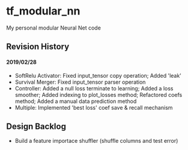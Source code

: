 # tf_modular_nn
My personal modular Neural Net code

## Revision History

#### 2019/02/28
* SoftRelu Activator: Fixed input_tensor copy operation; Added 'leak'
* Survival Merger: Fixed input_tensor parser operation
* Controller: Added a null loss terminate to learning; Added a loss smoother; Added indexing to plot_losses method; Refactored coefs method; Added a manual data prediction method
* Multiple: Implemented 'best loss' coef save & recall mechanism

## Design Backlog

* Build a feature importace shuffler (shuffle columns and test error)